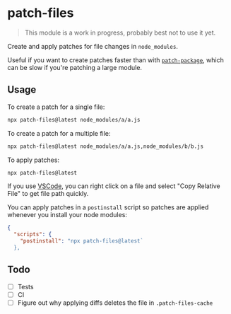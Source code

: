 # patch-files

> This module is a work in progress, probably best not to use it yet.

Create and apply patches for file changes in `node_modules`.

Useful if you want to create patches faster than with [`patch-package`](https://github.com/ds300/patch-package), which can be slow if you're patching a large module.

## Usage

To create a patch for a single file:

```bash
npx patch-files@latest node_modules/a/a.js
```

To create a patch for a multiple file:

```bash
npx patch-files@latest node_modules/a/a.js,node_modules/b/b.js
```

To apply patches:

```bash
npx patch-files@latest
```

If you use [VSCode](https://code.visualstudio.com), you can right click on a file and select "Copy Relative File" to get file path quickly.

You can apply patches in a `postinstall` script so patches are applied whenever you install your node modules:

```json
{
  "scripts": {
    "postinstall": "npx patch-files@latest`
  },
```

## Todo

- [ ] Tests
- [ ] CI
- [ ] Figure out why applying diffs deletes the file in `.patch-files-cache`
